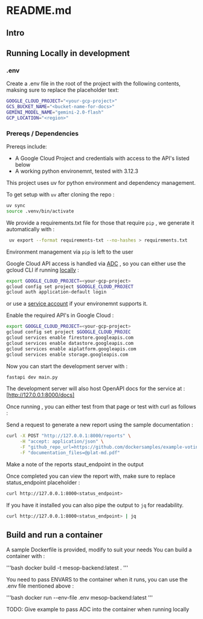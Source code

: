 # README.md

## Intro

## Running Locally in development

### .env

Create a .env file in the root of the project with the following contents, maksing sure to replace the placeholder text:

```bash
GOOGLE_CLOUD_PROJECT="<your-gcp-project>"
GCS_BUCKET_NAME="<bucket-name-for-docs>"
GEMINI_MODEL_NAME="gemini-2.0-flash"
GCP_LOCATION="<region>"
```

### Prereqs / Dependencies

Prereqs include:

- A Google Cloud Project and credentials with access to the API's listed below
- A working python environemnt, tested with 3.12.3

This project uses uv for python environment and dependency management.

To get setup with ```uv``` after cloning the repo :

```bash
uv sync
source .venv/bin/activate
```

 We provide a requirements.txt file for those that require ```pip``` , we generate it automatically with :

```bash
 uv export --format requirements-txt --no-hashes > requirements.txt
```

Environment management via ```pip``` is left to the user

Google Cloud API access is handled via [ADC](https://cloud.google.com/docs/authentication/provide-credentials-adc) , so you can either use the gcloud CLI if running [locally](https://cloud.google.com/docs/authentication/set-up-adc-local-dev-environment) :

```bash
export GOOGLE_CLOUD_PROJECT=<your-gcp-project>
gcloud config set project $GOOGLE_CLOUD_PROJECT
gcloud auth application-default login
```

or use a [service account](https://cloud.google.com/docs/authentication/set-up-adc-attached-service-account) if your environemnt supports it.

Enable the required API's in Google Cloud :

```bash
export GOOGLE_CLOUD_PROJECT=<your-gcp-project>
gcloud config set project $GOOGLE_CLOUD_PROJEC
gcloud services enable firestore.googleapis.com
gcloud services enable datastore.googleapis.com
gcloud services enable aiplatform.googleapis.com
gcloud services enable storage.googleapis.com
```

Now you can start the development server with :

```bash
fastapi dev main.py
```

The development server will also host OpenAPI docs for the service at :
[http://127.0.0.1:8000/docs]

Once running , you can either test from that page or test with curl as follows :

Send a request to generate a new report using the sample documentation :

```bash
curl -X POST "http://127.0.0.1:8000/reports" \
     -H "accept: application/json" \
     -F "github_repo_url=https://github.com/dockersamples/example-voting-app/" \
     -F "documentation_files=@plat-md.pdf"
```

Make a note of the reports staut_endpoint in the output

Once completed you can view the report with, make sure to replace status_endpoint placeholder :

```bash
curl http://127.0.0.1:8000<status_endpoint>
```

If you have it installed you can also pipe the output to ```jq``` for readability.

```bash
curl http://127.0.0.1:8000<status_endpoint> | jq
```

## Build and run a container

A sample Dockerfile is provided, modify to suit your needs
You can build a container with :

'''bash
docker build -t mesop-backend:latest .
'''

You need to pass ENVARS to the container when it runs, you can use the .env file mentioned above :

'''bash
docker run --env-file .env mesop-backend:latest
'''

TODO: Give example to pass ADC into the container when running locally

